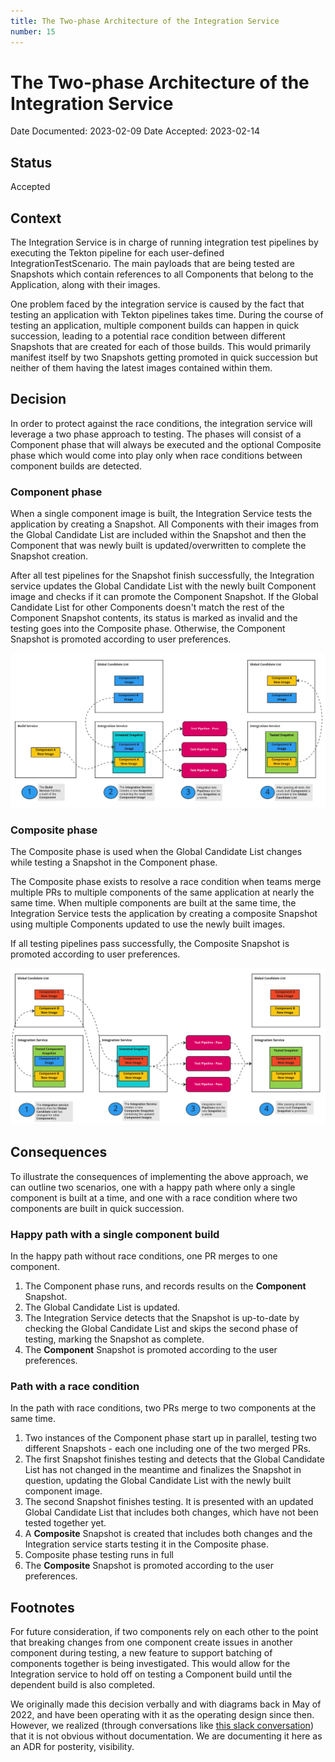 ```yaml
---
title: The Two-phase Architecture of the Integration Service
number: 15
---
```

# The Two-phase Architecture of the Integration Service

Date Documented: 2023-02-09
Date Accepted: 2023-02-14

## Status

Accepted

## Context

The Integration Service is in charge of running integration test pipelines by executing
the Tekton pipeline for each user-defined IntegrationTestScenario.
The main payloads that are being tested are Snapshots which contain references to all
Components that belong to the Application, along with their images.

One problem faced by the integration service is caused by the fact that testing an
application with Tekton pipelines takes time. During the course of testing an application,
multiple component builds can happen in quick succession, leading to a potential race
condition between different Snapshots that are created for each of those builds.
This would primarily manifest itself by two Snapshots getting promoted in quick
succession but neither of them having the latest images contained within them.

## Decision

In order to protect against the race conditions, the integration service will leverage a
two phase approach to testing. The phases will consist of a Component phase that will
always be executed and the optional Composite phase which would come into play only when
race conditions between component builds are detected.

### Component phase

When a single component image is built, the Integration Service tests the application
by creating a Snapshot. All Components with their images from the Global Candidate List
are included within the Snapshot and then the Component that was newly built is
updated/overwritten to complete the Snapshot creation.

After all test pipelines for the Snapshot finish successfully, the Integration service
updates the Global Candidate List with the newly built Component image and checks if it
can promote the Component Snapshot. If the Global Candidate List for other Components
doesn't match the rest of the Component Snapshot contents, its status is marked as
invalid and the testing goes into the Composite phase.
Otherwise, the Component Snapshot is promoted according to user preferences.

![](../diagrams/ADR-0015/component-phase.jpg)

### Composite phase

The Composite phase is used when the Global Candidate List changes while testing a
Snapshot in the Component phase.

The Composite phase exists to resolve a race condition when teams merge multiple PRs
to multiple components of the same application at nearly the same time.
When multiple components are built at the same time, the Integration Service tests
the application by creating a composite Snapshot using multiple Components updated
to use the newly built images.

If all testing pipelines pass successfully, the Composite Snapshot is promoted
according to user preferences.

![](../diagrams/ADR-0015/composite-phase.jpg)

## Consequences

To illustrate the consequences of implementing the above approach,
we can outline two scenarios, one with a happy path where only a single component
is built at a time, and one with a race condition where two components are built
in quick succession.

### Happy path with a single component build

In the happy path without race conditions, one PR merges to one component.
1. The Component phase runs, and records results on the **Component** Snapshot.
2. The Global Candidate List is updated.
3. The Integration Service detects that the Snapshot is up-to-date by checking the
Global Candidate List and skips the second phase of testing, marking the Snapshot as
complete.
4. The **Component** Snapshot is promoted according to the user preferences.

### Path with a race condition

In the path with race conditions, two PRs merge to two components at the same time.

1. Two instances of the Component phase start up in parallel, testing two different
Snapshots - each one including one of the two merged PRs.
2. The first Snapshot finishes testing and detects that the Global Candidate List
has not changed in the meantime and finalizes the Snapshot in question,
updating the Global Candidate List with the newly built component image.
3. The second Snapshot finishes testing. It is presented with an updated
Global Candidate List that includes both changes, which have not been tested together yet.
4. A **Composite** Snapshot is created that includes both changes and the
Integration service starts testing it in the Composite phase.
5. Composite phase testing runs in full
6. The **Composite** Snapshot is promoted according to the user preferences.

## Footnotes
For future consideration, if two components rely on each other to the point that
breaking changes from one component create issues in another component during testing,
a new feature to support batching of components together is being investigated.
This would allow for the Integration service to hold off on testing a Component build
until the dependent build is also completed.

We originally made this decision verbally and with diagrams back in May of 2022,
and have been operating with it as the operating design since then.
However, we realized (through conversations like
[this slack conversation](https://redhat-internal.slack.com/archives/C02CTEB3MMF/p1669961732100869))
that it is not obvious without documentation.
We are documenting it here as an ADR for posterity, visibility.
